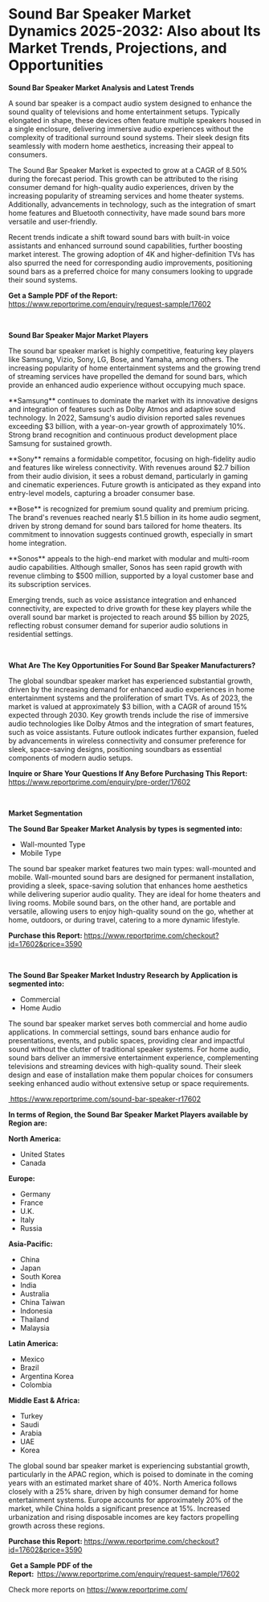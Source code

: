 <p><h1>Sound Bar Speaker Market Dynamics 2025-2032: Also about Its Market Trends, Projections, and Opportunities</h1></p><p><strong>Sound Bar Speaker Market Analysis and Latest Trends</strong></p>
<p><p>A sound bar speaker is a compact audio system designed to enhance the sound quality of televisions and home entertainment setups. Typically elongated in shape, these devices often feature multiple speakers housed in a single enclosure, delivering immersive audio experiences without the complexity of traditional surround sound systems. Their sleek design fits seamlessly with modern home aesthetics, increasing their appeal to consumers.</p><p>The Sound Bar Speaker Market is expected to grow at a CAGR of 8.50% during the forecast period. This growth can be attributed to the rising consumer demand for high-quality audio experiences, driven by the increasing popularity of streaming services and home theater systems. Additionally, advancements in technology, such as the integration of smart home features and Bluetooth connectivity, have made sound bars more versatile and user-friendly. </p><p>Recent trends indicate a shift toward sound bars with built-in voice assistants and enhanced surround sound capabilities, further boosting market interest. The growing adoption of 4K and higher-definition TVs has also spurred the need for corresponding audio improvements, positioning sound bars as a preferred choice for many consumers looking to upgrade their sound systems.</p></p>
<p><strong>Get a Sample PDF of the Report:&nbsp;</strong> <a href="https://www.reportprime.com/enquiry/request-sample/17602?utm_campaign=2953&utm_medium=2&utm_source=Github&utm_content=ia&utm_term=18032025&utm_id=sound-bar-speaker">https://www.reportprime.com/enquiry/request-sample/17602</a></p>
<p>&nbsp;</p>
<p><strong>Sound Bar Speaker Major Market Players</strong></p>
<p><p>The sound bar speaker market is highly competitive, featuring key players like Samsung, Vizio, Sony, LG, Bose, and Yamaha, among others. The increasing popularity of home entertainment systems and the growing trend of streaming services have propelled the demand for sound bars, which provide an enhanced audio experience without occupying much space.</p><p>**Samsung** continues to dominate the market with its innovative designs and integration of features such as Dolby Atmos and adaptive sound technology. In 2022, Samsung's audio division reported sales revenues exceeding $3 billion, with a year-on-year growth of approximately 10%. Strong brand recognition and continuous product development place Samsung for sustained growth.</p><p>**Sony** remains a formidable competitor, focusing on high-fidelity audio and features like wireless connectivity. With revenues around $2.7 billion from their audio division, it sees a robust demand, particularly in gaming and cinematic experiences. Future growth is anticipated as they expand into entry-level models, capturing a broader consumer base.</p><p>**Bose** is recognized for premium sound quality and premium pricing. The brand's revenues reached nearly $1.5 billion in its home audio segment, driven by strong demand for sound bars tailored for home theaters. Its commitment to innovation suggests continued growth, especially in smart home integration.</p><p>**Sonos** appeals to the high-end market with modular and multi-room audio capabilities. Although smaller, Sonos has seen rapid growth with revenue climbing to $500 million, supported by a loyal customer base and its subscription services.</p><p>Emerging trends, such as voice assistance integration and enhanced connectivity, are expected to drive growth for these key players while the overall sound bar market is projected to reach around $5 billion by 2025, reflecting robust consumer demand for superior audio solutions in residential settings.</p></p>
<p>&nbsp;</p>
<p><strong>What Are The Key Opportunities For Sound Bar Speaker Manufacturers?</strong></p>
<p><p>The global soundbar speaker market has experienced substantial growth, driven by the increasing demand for enhanced audio experiences in home entertainment systems and the proliferation of smart TVs. As of 2023, the market is valued at approximately $3 billion, with a CAGR of around 15% expected through 2030. Key growth trends include the rise of immersive audio technologies like Dolby Atmos and the integration of smart features, such as voice assistants. Future outlook indicates further expansion, fueled by advancements in wireless connectivity and consumer preference for sleek, space-saving designs, positioning soundbars as essential components of modern audio setups.</p></p>
<p><strong>Inquire or Share Your Questions If Any Before Purchasing This Report:</strong> <a href="https://www.reportprime.com/enquiry/pre-order/17602?utm_campaign=2953&utm_medium=2&utm_source=Github&utm_content=ia&utm_term=18032025&utm_id=sound-bar-speaker">https://www.reportprime.com/enquiry/pre-order/17602</a></p>
<p>&nbsp;</p>
<p><strong>Market Segmentation</strong></p>
<p><strong>The Sound Bar Speaker Market Analysis by types is segmented into:</strong></p>
<p><ul><li>Wall-mounted Type</li><li>Mobile Type</li></ul></p>
<p><p>The sound bar speaker market features two main types: wall-mounted and mobile. Wall-mounted sound bars are designed for permanent installation, providing a sleek, space-saving solution that enhances home aesthetics while delivering superior audio quality. They are ideal for home theaters and living rooms. Mobile sound bars, on the other hand, are portable and versatile, allowing users to enjoy high-quality sound on the go, whether at home, outdoors, or during travel, catering to a more dynamic lifestyle.</p></p>
<p><strong>Purchase this Report:&nbsp;</strong><a href="https://www.reportprime.com/checkout?id=17602&price=3590&utm_campaign=2953&utm_medium=2&utm_source=Github&utm_content=ia&utm_term=18032025&utm_id=sound-bar-speaker">https://www.reportprime.com/checkout?id=17602&price=3590</a></p>
<p>&nbsp;</p>
<p><strong>The Sound Bar Speaker Market Industry Research by Application is segmented into:</strong></p>
<p><ul><li>Commercial</li><li>Home Audio</li></ul></p>
<p><p>The sound bar speaker market serves both commercial and home audio applications. In commercial settings, sound bars enhance audio for presentations, events, and public spaces, providing clear and impactful sound without the clutter of traditional speaker systems. For home audio, sound bars deliver an immersive entertainment experience, complementing televisions and streaming devices with high-quality sound. Their sleek design and ease of installation make them popular choices for consumers seeking enhanced audio without extensive setup or space requirements.</p></p>
<p><a href="https://www.reportprime.com/sound-bar-speaker-r17602?utm_campaign=2953&utm_medium=2&utm_source=Github&utm_content=ia&utm_term=18032025&utm_id=sound-bar-speaker">&nbsp;https://www.reportprime.com/sound-bar-speaker-r17602</a></p>
<p><strong>In terms of Region, the Sound Bar Speaker Market Players available by Region are:</strong></p>
<p>
    <p> <strong> North America: </strong>
        <ul>
            <li>United States</li>
            <li>Canada</li>
        </ul>
        </p> 
    <p> <strong> Europe: </strong>
        <ul>
            <li>Germany</li>
            <li>France</li>
            <li>U.K.</li>
            <li>Italy</li>
            <li>Russia</li>
        </ul>
        </p> 
    <p> <strong> Asia-Pacific: </strong>
        <ul>
            <li>China</li>
            <li>Japan</li>
            <li>South Korea</li>
            <li>India</li>
            <li>Australia</li>
            <li>China Taiwan</li>
            <li>Indonesia</li>
            <li>Thailand</li>
            <li>Malaysia</li>
        </ul>
        </p> 
    <p> <strong> Latin America: </strong>
        <ul>
            <li>Mexico</li>
            <li>Brazil</li>
            <li>Argentina Korea</li>
            <li>Colombia</li>
        </ul>
        </p> 
    <p> <strong> Middle East & Africa: </strong>
        <ul>
            <li>Turkey</li>
            <li>Saudi</li>
            <li>Arabia</li>
            <li>UAE</li>
            <li>Korea</li>
        </ul>
    </p>
    </p>
<p><p>The global sound bar speaker market is experiencing substantial growth, particularly in the APAC region, which is poised to dominate in the coming years with an estimated market share of 40%. North America follows closely with a 25% share, driven by high consumer demand for home entertainment systems. Europe accounts for approximately 20% of the market, while China holds a significant presence at 15%. Increased urbanization and rising disposable incomes are key factors propelling growth across these regions.</p></p>
<p><strong>Purchase this Report: </strong><a href="https://www.reportprime.com/checkout?id=17602&price=3590&utm_campaign=2953&utm_medium=2&utm_source=Github&utm_content=ia&utm_term=18032025&utm_id=sound-bar-speaker">https://www.reportprime.com/checkout?id=17602&price=3590</a></p>
<p>&nbsp;<strong>Get a Sample PDF of the Report:&nbsp;&nbsp;</strong><a href="https://www.reportprime.com/enquiry/request-sample/17602?utm_campaign=2953&utm_medium=2&utm_source=Github&utm_content=ia&utm_term=18032025&utm_id=sound-bar-speaker">https://www.reportprime.com/enquiry/request-sample/17602</a></p>
<p><strong></strong></p>
<p>Check more reports on <a href="https://www.reportprime.com/?utm_campaign=2953&utm_medium=2&utm_source=Github&utm_content=ia&utm_term=18032025&utm_id=sound-bar-speaker">https://www.reportprime.com/</a></p>